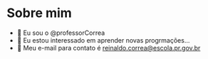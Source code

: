 # Sobre mim
- 👋 Eu sou o @professorCorrea
- 👀 Eu estou interessado em aprender novas progrmações...
- 🌱 Meu e-mail para contato é reinaldo.correa@escola.pr.gov.br


<!---
professorCorrea/professorCorrea is a ✨ special ✨ repository because its `README.md` (this file) appears on your GitHub profile.
You can click the Preview link to take a look at your changes.
--->
